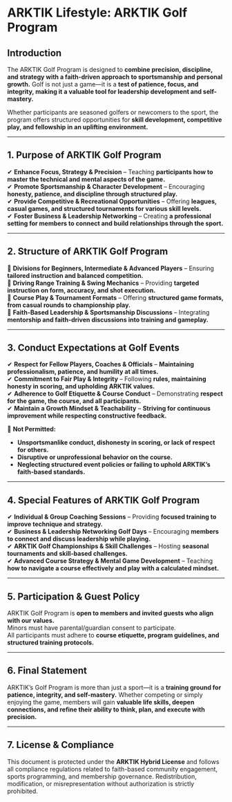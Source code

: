 # ARKTIK Lifestyle: ARKTIK Golf Program  

## **Introduction**  
The ARKTIK Golf Program is designed to **combine precision, discipline, and strategy with a faith-driven approach to sportsmanship and personal growth.** Golf is not just a game—it is a **test of patience, focus, and integrity, making it a valuable tool for leadership development and self-mastery.**  

Whether participants are seasoned golfers or newcomers to the sport, the program offers structured opportunities for **skill development, competitive play, and fellowship in an uplifting environment.**  

---  

## **1. Purpose of ARKTIK Golf Program**  

✔ **Enhance Focus, Strategy & Precision** – Teaching **participants how to master the technical and mental aspects of the game.**  
✔ **Promote Sportsmanship & Character Development** – Encouraging **honesty, patience, and discipline through structured play.**  
✔ **Provide Competitive & Recreational Opportunities** – Offering **leagues, casual games, and structured tournaments for various skill levels.**  
✔ **Foster Business & Leadership Networking** – Creating **a professional setting for members to connect and build relationships through the sport.**  

---  

## **2. Structure of ARKTIK Golf Program**  

📌 **Divisions for Beginners, Intermediate & Advanced Players** – Ensuring **tailored instruction and balanced competition.**  
📌 **Driving Range Training & Swing Mechanics** – Providing **targeted instruction on form, accuracy, and shot execution.**  
📌 **Course Play & Tournament Formats** – Offering **structured game formats, from casual rounds to championship play.**  
📌 **Faith-Based Leadership & Sportsmanship Discussions** – Integrating **mentorship and faith-driven discussions into training and gameplay.**  

---  

## **3. Conduct Expectations at Golf Events**  

✔ **Respect for Fellow Players, Coaches & Officials** – **Maintaining professionalism, patience, and humility at all times.**  
✔ **Commitment to Fair Play & Integrity** – Following **rules, maintaining honesty in scoring, and upholding ARKTIK values.**  
✔ **Adherence to Golf Etiquette & Course Conduct** – Demonstrating **respect for the game, the course, and all participants.**  
✔ **Maintain a Growth Mindset & Teachability** – **Striving for continuous improvement while respecting constructive feedback.**  

🚫 **Not Permitted:**  
- **Unsportsmanlike conduct, dishonesty in scoring, or lack of respect for others.**  
- **Disruptive or unprofessional behavior on the course.**  
- **Neglecting structured event policies or failing to uphold ARKTIK’s faith-based standards.**  

---  

## **4. Special Features of ARKTIK Golf Program**  

✔ **Individual & Group Coaching Sessions** – Providing **focused training to improve technique and strategy.**  
✔ **Business & Leadership Networking Golf Days** – Encouraging **members to connect and discuss leadership while playing.**  
✔ **ARKTIK Golf Championships & Skill Challenges** – Hosting **seasonal tournaments and skill-based challenges.**  
✔ **Advanced Course Strategy & Mental Game Development** – Teaching **how to navigate a course effectively and play with a calculated mindset.**  

---  

## **5. Participation & Guest Policy**  

ARKTIK Golf Program is **open to members and invited guests who align with our values.**  
Minors must have parental/guardian consent to participate.  
All participants must adhere to **course etiquette, program guidelines, and structured training protocols.**  

---  

## **6. Final Statement**  

ARKTIK’s Golf Program is more than just a sport—it is a **training ground for patience, integrity, and self-mastery.** Whether competing or simply enjoying the game, members will gain **valuable life skills, deepen connections, and refine their ability to think, plan, and execute with precision.**  

---  

## **7. License & Compliance**  

This document is protected under the **ARKTIK Hybrid License** and follows all compliance regulations related to faith-based community engagement, sports programming, and membership governance. Redistribution, modification, or misrepresentation without authorization is strictly prohibited.  

